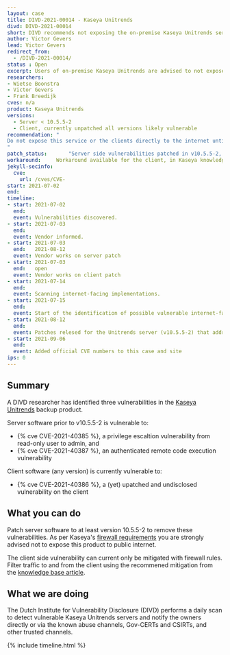 ```yaml
---
layout: case
title: DIVD-2021-00014 - Kaseya Unitrends
divd: DIVD-2021-00014
short: DIVD recommends not exposing the on-premise Kaseya Unitrends servers to the internet
author: Victor Gevers
lead: Victor Gevers
redirect_from:
  - /DIVD-2021-00014/
status : Open
excerpt: Users of on-premise Kaseya Unitrends are advised to not expose this service directly to the internet
researchers:
- Wietse Boonstra
- Victor Gevers
- Frank Breedijk
cves: n/a
product: Kaseya Unitrends
versions: 
  - Server < 10.5.5-2
  - Client, currently unpatched all versions likely vulnerable 
recommendation: "
Do not expose this service or the clients directly to the internet until Kaseya has patched these vulnerabilities.
"
patch_status:	 	"Server side vulnerabilities patched in v10.5.5-2, no patches available for the client"
workaround:		Workaround available for the client, in Kaseya knowledge base
jekyll-secinfo:
  cve:
    url: /cves/CVE-
start: 2021-07-02
end:
timeline:
- start: 2021-07-02
  end: 
  event: Vulnerabilities discovered.
- start: 2021-07-03
  end:
  event: Vendor informed.
- start: 2021-07-03
  end:   2021-08-12
  event: Vendor works on server patch
- start: 2021-07-03
  end:   open
  event: Vendor works on client patch
- start: 2021-07-14
  end:
  event: Scanning internet-facing implementations.
- start: 2021-07-15
  end:
  event: Start of the identification of possible vulnerable internet-facing systems.
- start: 2021-08-12
  end:
  event: Patches relesed for the Unitrends server (v10.5.5-2) that address these vulnerabilities
- start: 2021-09-06
  end:
  event: Added official CVE numbers to this case and site
ips: 0
---
```


## Summary
A DIVD researcher has identified three vulnerabilities in the [Kaseya Unitrends](https://www.unitrends.com/products/enterprise-backup-software) backup product.

Server software prior to v10.5.5-2 is vulnerable to:
* {% cve CVE-2021-40385 %}, a privilege escaltion vulnerability from read-only user to admin, and
* {% cve CVE-2021-40387 %}, an authenticated remote code execution vulnerability

Client software (any version) is currently vulnerable to: 
* {% cve CVE-2021-40386 %}, a (yet) upatched and undisclosed vulnerability on the client


## What you can do
Patch server software to at least version 10.5.5-2 to remove these vulnerabilities. As per Kaseya's [firewall requirements](https://support.unitrends.com/hc/en-us/articles/360013264518) you are strongly advised not to expose this product to public internet.

The client side vulnerability can current only be mitigated with firewall rules. Filter traffic to and from the client using the recommened mitigation from the [knowledge base article](https://support.unitrends.com/hc/en-us/articles/4404684084369-RCE-KB). 
 
## What we are doing
The Dutch Institute for Vulnerability Disclosure (DIVD) performs a daily scan to detect vulnerable Kaseya Unitrends servers and notify the owners directly or via the known abuse channels, Gov-CERTs and CSIRTs, and other trusted channels.


{% include timeline.html %}

